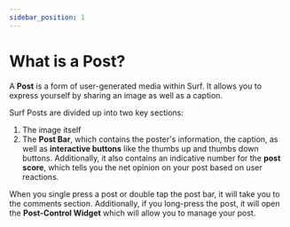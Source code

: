 ```yaml
---
sidebar_position: 1
---
```


# What is a Post?

A **Post** is a form of user-generated media within Surf. It allows you to express yourself by sharing an image as well as a caption. 

Surf Posts are divided up into two key sections:

1. The image itself
2. The **Post Bar**, which contains the poster's information, the caption, as well as **interactive buttons** like the thumbs up and thumbs down buttons. Additionally, it also contains an indicative number for the **post score**, which tells you the net opinion on your post based on user reactions.

When you single press a post or double tap the post bar, it will take you to the comments section. Additionally, if you long-press the post, it will open the **Post-Control Widget** which will allow you to manage your post.
